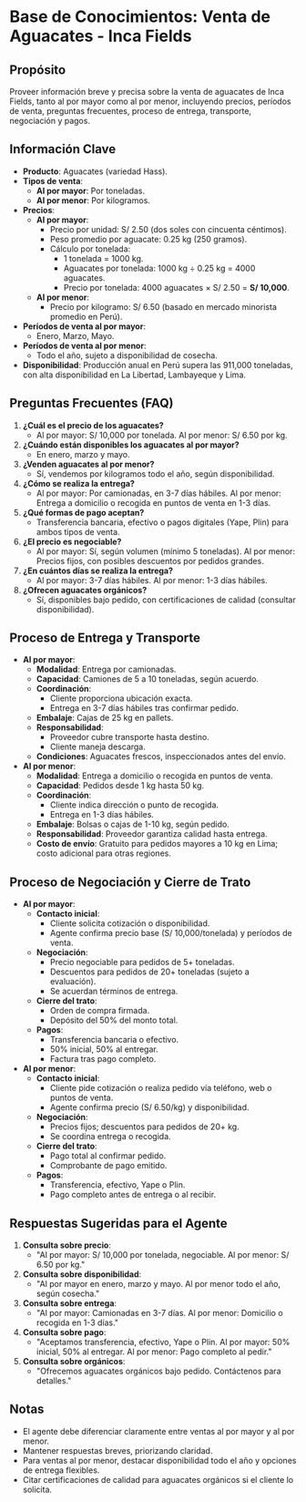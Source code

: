 # Base de Conocimientos: Venta de Aguacates - Inca Fields

## Propósito
Proveer información breve y precisa sobre la venta de aguacates de Inca Fields, tanto al por mayor como al por menor, incluyendo precios, períodos de venta, preguntas frecuentes, proceso de entrega, transporte, negociación y pagos.

## Información Clave
- **Producto**: Aguacates (variedad Hass).
- **Tipos de venta**:
  - **Al por mayor**: Por toneladas.
  - **Al por menor**: Por kilogramos.
- **Precios**:
  - **Al por mayor**:
    - Precio por unidad: S/ 2.50 (dos soles con cincuenta céntimos).
    - Peso promedio por aguacate: 0.25 kg (250 gramos).
    - Cálculo por tonelada:
      - 1 tonelada = 1000 kg.
      - Aguacates por tonelada: 1000 kg ÷ 0.25 kg = 4000 aguacates.
      - Precio por tonelada: 4000 aguacates × S/ 2.50 = **S/ 10,000**.
  - **Al por menor**:
    - Precio por kilogramo: S/ 6.50 (basado en mercado minorista promedio en Perú).[](https://www.selinawamucii.com/es/perspectivas/precios/peru/aguacate/)
- **Períodos de venta al por mayor**:
  - Enero, Marzo, Mayo.
- **Períodos de venta al por menor**:
  - Todo el año, sujeto a disponibilidad de cosecha.
- **Disponibilidad**: Producción anual en Perú supera las 911,000 toneladas, con alta disponibilidad en La Libertad, Lambayeque y Lima.[](https://es.statista.com/estadisticas/1263455/volumen-produccion-aguacate-peru-por-region/)

## Preguntas Frecuentes (FAQ)
1. **¿Cuál es el precio de los aguacates?**
   - Al por mayor: S/ 10,000 por tonelada. Al por menor: S/ 6.50 por kg.
2. **¿Cuándo están disponibles los aguacates al por mayor?**
   - En enero, marzo y mayo.
3. **¿Venden aguacates al por menor?**
   - Sí, vendemos por kilogramos todo el año, según disponibilidad.
4. **¿Cómo se realiza la entrega?**
   - Al por mayor: Por camionadas, en 3-7 días hábiles. Al por menor: Entrega a domicilio o recogida en puntos de venta en 1-3 días.
5. **¿Qué formas de pago aceptan?**
   - Transferencia bancaria, efectivo o pagos digitales (Yape, Plin) para ambos tipos de venta.
6. **¿El precio es negociable?**
   - Al por mayor: Sí, según volumen (mínimo 5 toneladas). Al por menor: Precios fijos, con posibles descuentos por pedidos grandes.
7. **¿En cuántos días se realiza la entrega?**
   - Al por mayor: 3-7 días hábiles. Al por menor: 1-3 días hábiles.
8. **¿Ofrecen aguacates orgánicos?**
   - Sí, disponibles bajo pedido, con certificaciones de calidad (consultar disponibilidad).

## Proceso de Entrega y Transporte
- **Al por mayor**:
  - **Modalidad**: Entrega por camionadas.
  - **Capacidad**: Camiones de 5 a 10 toneladas, según acuerdo.
  - **Coordinación**:
    - Cliente proporciona ubicación exacta.
    - Entrega en 3-7 días hábiles tras confirmar pedido.
  - **Embalaje**: Cajas de 25 kg en pallets.
  - **Responsabilidad**:
    - Proveedor cubre transporte hasta destino.
    - Cliente maneja descarga.
  - **Condiciones**: Aguacates frescos, inspeccionados antes del envío.
- **Al por menor**:
  - **Modalidad**: Entrega a domicilio o recogida en puntos de venta.
  - **Capacidad**: Pedidos desde 1 kg hasta 50 kg.
  - **Coordinación**:
    - Cliente indica dirección o punto de recogida.
    - Entrega en 1-3 días hábiles.
  - **Embalaje**: Bolsas o cajas de 1-10 kg, según pedido.
  - **Responsabilidad**: Proveedor garantiza calidad hasta entrega.
  - **Costo de envío**: Gratuito para pedidos mayores a 10 kg en Lima; costo adicional para otras regiones.

## Proceso de Negociación y Cierre de Trato
- **Al por mayor**:
  - **Contacto inicial**:
    - Cliente solicita cotización o disponibilidad.
    - Agente confirma precio base (S/ 10,000/tonelada) y períodos de venta.
  - **Negociación**:
    - Precio negociable para pedidos de 5+ toneladas.
    - Descuentos para pedidos de 20+ toneladas (sujeto a evaluación).
    - Se acuerdan términos de entrega.
  - **Cierre del trato**:
    - Orden de compra firmada.
    - Depósito del 50% del monto total.
  - **Pagos**:
    - Transferencia bancaria o efectivo.
    - 50% inicial, 50% al entregar.
    - Factura tras pago completo.
- **Al por menor**:
  - **Contacto inicial**:
    - Cliente pide cotización o realiza pedido vía teléfono, web o puntos de venta.
    - Agente confirma precio (S/ 6.50/kg) y disponibilidad.
  - **Negociación**:
    - Precios fijos; descuentos para pedidos de 20+ kg.
    - Se coordina entrega o recogida.
  - **Cierre del trato**:
    - Pago total al confirmar pedido.
    - Comprobante de pago emitido.
  - **Pagos**:
    - Transferencia, efectivo, Yape o Plin.
    - Pago completo antes de entrega o al recibir.

## Respuestas Sugeridas para el Agente
1. **Consulta sobre precio**:
   - "Al por mayor: S/ 10,000 por tonelada, negociable. Al por menor: S/ 6.50 por kg."
2. **Consulta sobre disponibilidad**:
   - "Al por mayor en enero, marzo y mayo. Al por menor todo el año, según cosecha."
3. **Consulta sobre entrega**:
   - "Al por mayor: Camionadas en 3-7 días. Al por menor: Domicilio o recogida en 1-3 días."
4. **Consulta sobre pago**:
   - "Aceptamos transferencia, efectivo, Yape o Plin. Al por mayor: 50% inicial, 50% al entregar. Al por menor: Pago completo al pedir."
5. **Consulta sobre orgánicos**:
   - "Ofrecemos aguacates orgánicos bajo pedido. Contáctenos para detalles."

## Notas
- El agente debe diferenciar claramente entre ventas al por mayor y al por menor.
- Mantener respuestas breves, priorizando claridad.
- Para ventas al por menor, destacar disponibilidad todo el año y opciones de entrega flexibles.
- Citar certificaciones de calidad para aguacates orgánicos si el cliente lo solicita.